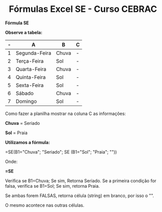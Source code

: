 <h1 align="center"><strong> Fórmulas Excel SE - Curso CEBRAC </h1></strong>
<strong>Fórmula SE</strong>
<p><b>Observe a tabela:</b></h1></p>

| - | A | B | C |
|----------|----------|----------|----------|
| 1  | Segunda-Feira  | Chuva  | -  |
| 2  | Terça-Feira  | Sol  | -  |
| 3  | Quarta-Feira  | Chuva  | -  |
| 4  | Quinta-Feira  | Sol  | -  |
| 5  | Sexta-Feira  | Sol  | -  |
| 6  | Sábado  | Chuva  | -  |
| 7  | Domingo  | Sol  | -  |

<p>Como fazer a planilha mostrar na coluna C as informações:</p>
<p><b>Chuva</b> = Seriado</p>
<p><b>Sol</b> = Praia</p>

<p><b>Utilizamos a fórmula:</p></b>
<p>=SE(B1="Chuva"; "Seriado"; SE (B1="Sol"; "Praia"; ""))</p>

<p>Onde:</p>
<p><b>=SE</b></p>
<p>Verifica se B1=Chuva; Se sim, Retorna Seriado. Se a primeira condição for falsa, verifica se B1=Sol; Se sim, retorna Praia.</p>
<p>Se ambas forem FALSAS, retorna célula (string) em branco, por isso o "".</p>
<p>O mesmo acontece nas outras células.</p>
